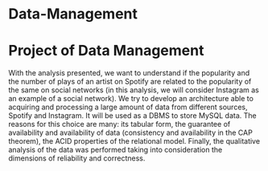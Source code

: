 # Data-Management
# Project of Data Management 
With the analysis presented, we want to understand if the popularity and the number of plays of an artist on Spotify are related to the popularity of the same on social networks (in this analysis, we will consider Instagram as an example of a social network).
We try to develop an architecture able to acquiring and processing a large amount of data from different sources, Spotify and Instagram.
It will be used as a DBMS to store MySQL data. The reasons for this choice are many: its tabular form, the guarantee of availability and availability of data (consistency and availability in the CAP theorem), the ACID properties of the relational model.
Finally, the qualitative analysis of the data was performed taking into consideration the dimensions of reliability and correctness.
